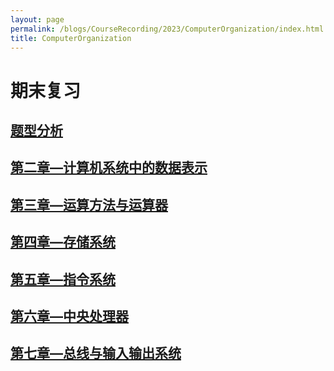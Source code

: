 ```yaml
---
layout: page
permalink: /blogs/CourseRecording/2023/ComputerOrganization/index.html
title: ComputerOrganization
---
```



# 期末复习

## [题型分析](https://CRYoushiwo.github.io/blogs/CourseRecording/2023/ComputerOrganization/QA)

## [第二章—计算机系统中的数据表示](https://CRYoushiwo.github.io/blogs/CourseRecording/2023/ComputerOrganization/Chapter2)

## [第三章—运算方法与运算器](https://CRYoushiwo.github.io/blogs/CourseRecording/2023/ComputerOrganization/Chapter3)

## [第四章—存储系统](https://CRYoushiwo.github.io/blogs/CourseRecording/2023/ComputerOrganization/Chapter4)

## [第五章—指令系统](https://CRYoushiwo.github.io/blogs/CourseRecording/2023/ComputerOrganization/Chapter5)

## [第六章—中央处理器](https://CRYoushiwo.github.io/blogs/CourseRecording/2023/ComputerOrganization/Chapter6)

## [第七章—总线与输入输出系统](https://CRYoushiwo.github.io/blogs/CourseRecording/2023/ComputerOrganization/Chapter7)